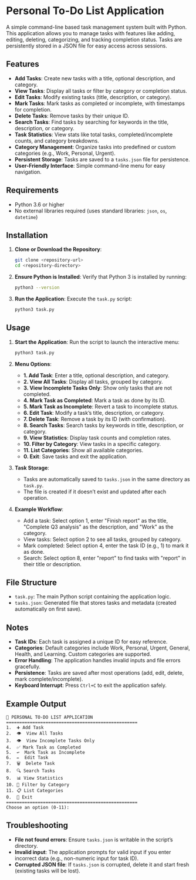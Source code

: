 # Personal To-Do List Application

A simple command-line based task management system built with Python. This application allows you to manage tasks with features like adding, editing, deleting, categorizing, and tracking completion status. Tasks are persistently stored in a JSON file for easy access across sessions.

## Features

- **Add Tasks**: Create new tasks with a title, optional description, and category.
- **View Tasks**: Display all tasks or filter by category or completion status.
- **Edit Tasks**: Modify existing tasks (title, description, or category).
- **Mark Tasks**: Mark tasks as completed or incomplete, with timestamps for completion.
- **Delete Tasks**: Remove tasks by their unique ID.
- **Search Tasks**: Find tasks by searching for keywords in the title, description, or category.
- **Task Statistics**: View stats like total tasks, completed/incomplete counts, and category breakdowns.
- **Category Management**: Organize tasks into predefined or custom categories (e.g., Work, Personal, Urgent).
- **Persistent Storage**: Tasks are saved to a `tasks.json` file for persistence.
- **User-Friendly Interface**: Simple command-line menu for easy navigation.

## Requirements

- Python 3.6 or higher
- No external libraries required (uses standard libraries: `json`, `os`, `datetime`)

## Installation

1. **Clone or Download the Repository**:
   ```bash
   git clone <repository-url>
   cd <repository-directory>
   ```

2. **Ensure Python is Installed**:
   Verify that Python 3 is installed by running:
   ```bash
   python3 --version
   ```

3. **Run the Application**:
   Execute the `task.py` script:
   ```bash
   python3 task.py
   ```

## Usage

1. **Start the Application**:
   Run the script to launch the interactive menu:
   ```bash
   python3 task.py
   ```

2. **Menu Options**:
   - **1. Add Task**: Enter a title, optional description, and category.
   - **2. View All Tasks**: Display all tasks, grouped by category.
   - **3. View Incomplete Tasks Only**: Show only tasks that are not completed.
   - **4. Mark Task as Completed**: Mark a task as done by its ID.
   - **5. Mark Task as Incomplete**: Revert a task to incomplete status.
   - **6. Edit Task**: Modify a task’s title, description, or category.
   - **7. Delete Task**: Remove a task by its ID (with confirmation).
   - **8. Search Tasks**: Search tasks by keywords in title, description, or category.
   - **9. View Statistics**: Display task counts and completion rates.
   - **10. Filter by Category**: View tasks in a specific category.
   - **11. List Categories**: Show all available categories.
   - **0. Exit**: Save tasks and exit the application.

3. **Task Storage**:
   - Tasks are automatically saved to `tasks.json` in the same directory as `task.py`.
   - The file is created if it doesn’t exist and updated after each operation.

4. **Example Workflow**:
   - Add a task: Select option 1, enter "Finish report" as the title, "Complete Q3 analysis" as the description, and "Work" as the category.
   - View tasks: Select option 2 to see all tasks, grouped by category.
   - Mark completed: Select option 4, enter the task ID (e.g., 1) to mark it as done.
   - Search: Select option 8, enter "report" to find tasks with "report" in their title or description.

## File Structure

- `task.py`: The main Python script containing the application logic.
- `tasks.json`: Generated file that stores tasks and metadata (created automatically on first save).

## Notes

- **Task IDs**: Each task is assigned a unique ID for easy reference.
- **Categories**: Default categories include Work, Personal, Urgent, General, Health, and Learning. Custom categories are supported.
- **Error Handling**: The application handles invalid inputs and file errors gracefully.
- **Persistence**: Tasks are saved after most operations (add, edit, delete, mark complete/incomplete).
- **Keyboard Interrupt**: Press `Ctrl+C` to exit the application safely.

## Example Output

```
📝 PERSONAL TO-DO LIST APPLICATION
==================================================
1.  ➕ Add Task
2.  👁️  View All Tasks
3.  👁️  View Incomplete Tasks Only
4.  ✅ Mark Task as Completed
5.  ↩️  Mark Task as Incomplete
6.  ✏️  Edit Task
7.  🗑️  Delete Task
8.  🔍 Search Tasks
9.  📊 View Statistics
10. 📁 Filter by Category
11. 📋 List Categories
0.  🚪 Exit
==================================================
Choose an option (0-11):
```

## Troubleshooting

- **File not found errors**: Ensure `tasks.json` is writable in the script’s directory.
- **Invalid input**: The application prompts for valid input if you enter incorrect data (e.g., non-numeric input for task ID).
- **Corrupted JSON file**: If `tasks.json` is corrupted, delete it and start fresh (existing tasks will be lost).
